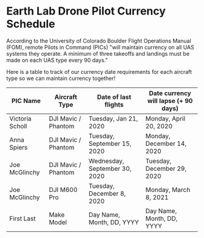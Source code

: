 # Earth Lab Drone Pilot Currency Schedule 

According to the University of Colorado Boulder Flight Operations Manual (FOM), remote Pilots in Command (PICs) "will maintain currency on all UAS systems they operate. A minimum of three takeoffs and landings must be made on each UAS type every 90 days." 

Here is a table to track of our currency date requirements for each aircraft type so we can maintain currency together! 


| PIC Name         | Aircraft Type         | Date of last flights      | Date currency will lapse  (+ 90 days) |
| ---------------- | --------------------- | ------------------------- | ------------------------------------- |
| Victoria Scholl  | DJI Mavic / Phantom   | Tuesday, Jan 21, 2020     | Monday, April 20, 2020                |
| Anna Spiers      | DJI Mavic / Phantom   | Tuesday, September 15, 2020 | Monday, December 14, 2020           |
| Joe McGlinchy    | DJI Mavic / Phantom   | Wednesday, September 30, 2020    | Tuesday, December 29, 2020     |
| Joe McGlinchy    | DJI M600 Pro          | Tuesday, December 8, 2020     | Monday, March 8, 2021            |
| First Last       | Make Model            | Day Name, Month, DD, YYYY | Day Name, Month, DD, YYYY             |
